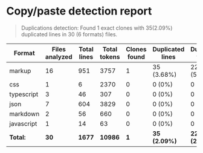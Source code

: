 
# Copy/paste detection report

> Duplications detection: Found 1 exact clones with 35(2.09%) duplicated lines in 30 (6 formats) files.

| Format     | Files analyzed | Total lines | Total tokens | Clones found | Duplicated lines | Duplicated tokens |
| ---------- | -------------- | ----------- | ------------ | ------------ | ---------------- | ----------------- |
| markup     | 16             | 951         | 3757         | 1            | 35 (3.68%)       | 225 (5.99%)       |
| css        | 1              | 6           | 2370         | 0            | 0 (0%)           | 0 (0%)            |
| typescript | 3              | 46          | 307          | 0            | 0 (0%)           | 0 (0%)            |
| json       | 7              | 604         | 3829         | 0            | 0 (0%)           | 0 (0%)            |
| markdown   | 2              | 56          | 660          | 0            | 0 (0%)           | 0 (0%)            |
| javascript | 1              | 14          | 63           | 0            | 0 (0%)           | 0 (0%)            |
| **Total:** | **30**         | **1677**    | **10986**    | **1**        | **35 (2.09%)**   | **225 (2.05%)**   |
